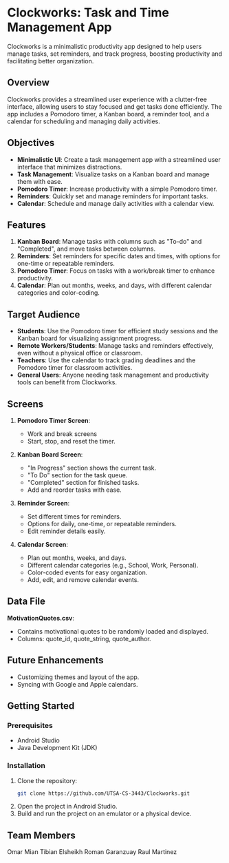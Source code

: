 # Clockworks: Task and Time Management App

Clockworks is a minimalistic productivity app designed to help users manage tasks, set reminders, and track progress, boosting productivity and facilitating better organization.

## Overview

Clockworks provides a streamlined user experience with a clutter-free interface, allowing users to stay focused and get tasks done efficiently. The app includes a Pomodoro timer, a Kanban board, a reminder tool, and a calendar for scheduling and managing daily activities.

## Objectives

- **Minimalistic UI**: Create a task management app with a streamlined user interface that minimizes distractions.
- **Task Management**: Visualize tasks on a Kanban board and manage them with ease.
- **Pomodoro Timer**: Increase productivity with a simple Pomodoro timer.
- **Reminders**: Quickly set and manage reminders for important tasks.
- **Calendar**: Schedule and manage daily activities with a calendar view.

## Features

1. **Kanban Board**: Manage tasks with columns such as "To-do" and "Completed", and move tasks between columns.
2. **Reminders**: Set reminders for specific dates and times, with options for one-time or repeatable reminders.
3. **Pomodoro Timer**: Focus on tasks with a work/break timer to enhance productivity.
4. **Calendar**: Plan out months, weeks, and days, with different calendar categories and color-coding.

## Target Audience

- **Students**: Use the Pomodoro timer for efficient study sessions and the Kanban board for visualizing assignment progress.
- **Remote Workers/Students**: Manage tasks and reminders effectively, even without a physical office or classroom.
- **Teachers**: Use the calendar to track grading deadlines and the Pomodoro timer for classroom activities.
- **General Users**: Anyone needing task management and productivity tools can benefit from Clockworks.

## Screens

1. **Pomodoro Timer Screen**:
   - Work and break screens
   - Start, stop, and reset the timer.
   

2. **Kanban Board Screen**:
   - "In Progress" section shows the current task.
   - "To Do" section for the task queue.
   - "Completed" section for finished tasks.
   - Add and reorder tasks with ease.

3. **Reminder Screen**:
   - Set different times for reminders.
   - Options for daily, one-time, or repeatable reminders.
   - Edit reminder details easily.

4. **Calendar Screen**:
   - Plan out months, weeks, and days.
   - Different calendar categories (e.g., School, Work, Personal).
   - Color-coded events for easy organization.
   - Add, edit, and remove calendar events.

## Data File

**MotivationQuotes.csv**:
- Contains motivational quotes to be randomly loaded and displayed.
- Columns: quote_id, quote_string, quote_author.


## Future Enhancements

- Customizing themes and layout of the app.
- Syncing with Google and Apple calendars.

## Getting Started

### Prerequisites

- Android Studio
- Java Development Kit (JDK)

### Installation

1. Clone the repository:
   ```sh
   git clone https://github.com/UTSA-CS-3443/Clockworks.git
   ```
2. Open the project in Android Studio.
3. Build and run the project on an emulator or a physical device.


## Team Members

Omar Mian
Tibian Elsheikh
Roman Garanzuay
Raul Martinez



